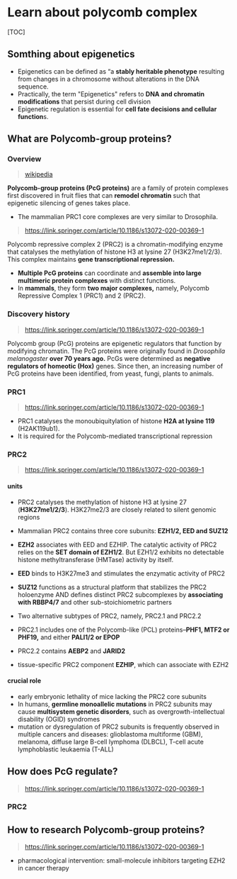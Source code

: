 # Learn about polycomb complex

[TOC]



## Somthing about epigenetics

- Epigenetics can be defined as “a **stably heritable phenotype** resulting from changes in a chromosome without alterations in the DNA sequence.
- Practically, the term "Epigenetics" refers to **DNA and chromatin modifications** that persist during cell division
- Epigenetic regulation is essential for **cell fate decisions and cellular function**s.





## What are Polycomb-group proteins?

### Overview

> [wikipedia](https://t.ly/tog-E) 

**Polycomb-group proteins (PcG proteins)** are a family of protein complexes first discovered in fruit flies that can **remodel chromatin** such that epigenetic silencing of genes takes place.

- The mammalian PRC1 core complexes are very similar to Drosophila. 

> https://link.springer.com/article/10.1186/s13072-020-00369-1

Polycomb repressive complex 2 (PRC2) is a chromatin-modifying enzyme that catalyses the methylation of histone H3 at lysine 27 (H3K27me1/2/3). This complex maintains **gene transcriptional repression.**

- **Multiple PcG proteins** can coordinate and **assemble into large multimeric protein complexes** with distinct functions.
- In **mammals**, they form **two major complexes,** namely, Polycomb Repressive Complex 1 (PRC1) and 2 (PRC2). 



### Discovery history

> https://link.springer.com/article/10.1186/s13072-020-00369-1

Polycomb group (PcG) proteins are epigenetic regulators that function by modifying chromatin. The PcG proteins were originally found in *Drosophila melanogaster* **over 70 years ago.** PcGs were determined as **negative regulators of homeotic (Hox)** genes. Since then, an increasing number of PcG proteins have been identified, from yeast, fungi, plants to animals.



### PRC1

> https://link.springer.com/article/10.1186/s13072-020-00369-1

- PRC1 catalyses the monoubiquitylation of histone **H2A at lysine 119** (H2AK119ub1).
- It is required for the Polycomb-mediated transcriptional repression



### PRC2

> https://link.springer.com/article/10.1186/s13072-020-00369-1

#### units

- PRC2 catalyses the methylation of histone H3 at lysine 27 (**H3K27me1/2/3**).  H3K27me2/3 are closely related to silent genomic regions
- Mammalian PRC2 contains three core subunits: **EZH1/2, EED and SUZ12**
- **EZH2** associates with EED and EZHIP. The catalytic activity of PRC2 relies on the **SET domain of EZH1/2**. But EZH1/2 exhibits no detectable histone methyltransferase (HMTase) activity by itself.
- **EED** binds to H3K27me3 and stimulates the enzymatic activity of PRC2
- **SUZ12** functions as a structural platform that stabilizes the PRC2 holoenzyme AND defines distinct PRC2 subcomplexes by **associating with RBBP4/7** and other sub-stoichiometric partners
-  Two alternative subtypes of PRC2, namely, PRC2.1 and PRC2.2
  - PRC2.1 includes one of the Polycomb-like (PCL) proteins–**PHF1, MTF2 or PHF19,** and either **PALI1/2 or EPOP**
  - PRC2.2 contains **AEBP2** and **JARID2**

- tissue-specific PRC2 component **EZHIP**, which can associate with EZH2

#### crucial role

- early embryonic lethality of mice lacking the PRC2 core subunits
- In humans, **germline monoallelic mutations** in PRC2 subunits may cause **multisystem genetic disorders**, such as overgrowth-intellectual disability (OGID) syndromes
- mutation or dysregulation of PRC2 subunits is frequently observed in multiple cancers and diseases: glioblastoma multiforme (GBM), melanoma, diffuse large B-cell lymphoma (DLBCL), T-cell acute lymphoblastic leukaemia (T-ALL)





## How does PcG regulate?

> https://link.springer.com/article/10.1186/s13072-020-00369-1



### PRC2





## How to research Polycomb-group proteins?

> https://link.springer.com/article/10.1186/s13072-020-00369-1

- pharmacological intervention: small-molecule inhibitors targeting EZH2 in cancer therapy



















